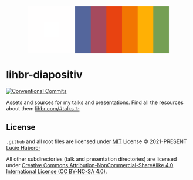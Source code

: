 <p align="center">
  <a href="https://lihbr.com/#talks">
    <img src="./.github/logo.svg" alt="lihbr-diapositiv" height="128" />
  </a>
</p>

# lihbr-diapositiv

[![Conventional Commits][conventional-commits-src]][conventional-commits-href]

Assets and sources for my talks and presentations. Find all the resources about them [lihbr.com/#talks ✨][diapositiv]

## License

`.github` and all root files are licensed under [MIT][license] License © 2021-PRESENT [Lucie Haberer][lihbr-github]

All other subdirectories (talk and presentation directories) are licensed under [Creative Commons Attribution-NonCommercial-ShareAlike 4.0 International License (CC BY-NC-SA 4.0)][cc-license-href].

<!-- Links -->
[license]: ./LICENSE
[cc-license-src]: https://i.creativecommons.org/l/by-nc-sa/4.0/80x15.png
[cc-license-href]: http://creativecommons.org/licenses/by-nc-sa/4.0
[lihbr-github]: https://github.com/lihbr
[diapositiv]: https://lihbr.com/#talks

<!-- Badges -->

[conventional-commits-src]: https://img.shields.io/badge/Conventional%20Commits-1.0.0-%23FE5196?style=flat&colorA=131010&colorB=f27602&logo=conventionalcommits&logoColor=faf1f1
[conventional-commits-href]: https://conventionalcommits.org
